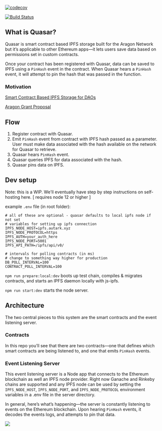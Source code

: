 [![codecov](https://codecov.io/gh/openworklabs/quasar/branch/primary/graph/badge.svg)](https://codecov.io/gh/openworklabs/quasar)

[![Build Status](https://travis-ci.org/openworklabs/quasar.svg?branch=primary)](https://travis-ci.org/openworklabs/quasar)

## What is Quasar?

Quasar is smart contract based IPFS storage built for the Aragon Network but it’s applicable to other Ethereum apps—it lets users save data based on permissions set in custom contracts.

Once your contract has been registered with Quasar, data can be saved to IPFS using a `PinHash` event in the contract. When Quasar hears a `PinHash` event, it will attempt to pin the hash that was passed in the function.

### Motivation

[Smart Contract Based IPFS Storage for DAOs](https://medium.com/open-work-labs/smart-contract-based-ipfs-storage-for-daos-39c145f3042d)

[Aragon Grant Proposal](https://github.com/aragon/flock/blob/master/teams/Autark/2019_ANV-3.md#08---facilitating-smart-contract-based-ipfs-pinning)

## Flow

1. Register contract with Quasar.
2. Emit `PinHash` event from contract with IPFS hash passed as a parameter. User must make data associated with the hash available on the network for Quasar to retrieve.
3. Quasar hears `PinHash` event.
4. Quasar queries IPFS for data associated with the hash.
5. Quasar pins data on IPFS.

## Dev setup

Note: this is a WIP. We'll eventually have step by step instructions on self-hosting here.
[ requires node 12 or higher ]

example `.env` file (in root folder):

```
# all of these are optional - quasar defaults to local ipfs node if not set
# variables for setting up ipfs connection
IPFS_NODE_HOST=ipfs.autark.xyz
IPFS_NODE_PROTOCOL=https
IPFS_AUTH=your_auth_here
IPFS_NODE_PORT=5001
IPFS_API_PATH=/ipfs/api/v0/

# intervals for polling contracts (in ms)
# change to something way higher for production
DB_POLL_INTERVAL=100
CONTRACT_POLL_INTERVAL=100
```

`npm run prepare:local:dev` boots up test chain, compiles & migrates contracts, and starts an IPFS daemon locally with js-ipfs.
<br />

`npm run start:dev` starts the node server.

## Architecture

The two central pieces to this system are the smart contracts and the event listening server.

### Contracts

In this repo you’ll see that there are two contracts—one that defines which smart contracts are being listened to, and one that emits `PinHash` events.

### Event Listening Server

This event listening server is a Node app that connects to the Ethereum blockchain as well an IPFS node provider. Right now Ganache and Rinkeby chains are supported and any IPFS node can be used by setting the `IPFS_NODE_HOST`, `IPFS_NODE_PORT`, and `IPFS_NODE_PROTOCOL` environment variables in a .env file in the server directory.

In general, here’s what’s happening—the server is constantly listening to events on the Ethereum blockchain. Upon hearing `PinHash` events, it decodes the events logs, and attempts to pin that data.

![](https://miro.medium.com/max/2880/1*nxldVNAwwSPRUBqPyEyE7A.png)
